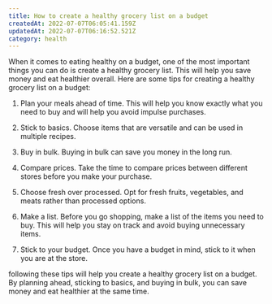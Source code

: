 ```yaml
---
title: How to create a healthy grocery list on a budget
createdAt: 2022-07-07T06:05:41.159Z
updatedAt: 2022-07-07T06:16:52.521Z
category: health
---
```


When it comes to eating healthy on a budget, one of the most important things you can do is create a healthy grocery list. This will help you save money and eat healthier overall. Here are some tips for creating a healthy grocery list on a budget:

1. Plan your meals ahead of time. This will help you know exactly what you need to buy and will help you avoid impulse purchases.

2. Stick to basics. Choose items that are versatile and can be used in multiple recipes.

3. Buy in bulk. Buying in bulk can save you money in the long run.

4. Compare prices. Take the time to compare prices between different stores before you make your purchase.

5. Choose fresh over processed. Opt for fresh fruits, vegetables, and meats rather than processed options.

6. Make a list. Before you go shopping, make a list of the items you need to buy. This will help you stay on track and avoid buying unnecessary items.

7. Stick to your budget. Once you have a budget in mind, stick to it when you are at the store.

 following these tips will help you create a healthy grocery list on a budget. By planning ahead, sticking to basics, and buying in bulk, you can save money and eat healthier at the same time.
